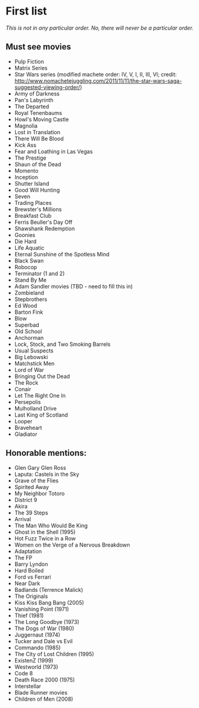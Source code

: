# First list
*This is not in any particular order. No, there will never be a particular order.*

## Must see movies
* Pulp Fiction
* Matrix Series
* Star Wars series (modified machete order: IV, V, I, II, III, VI; credit: http://www.nomachetejuggling.com/2011/11/11/the-star-wars-saga-suggested-viewing-order/)
* Army of Darkness
* Pan's Labyrinth
* The Departed
* Royal Tenenbaums
* Howl's Moving Castle
* Magnolia
* Lost in Translation
* There Will Be Blood
* Kick Ass
* Fear and Loathing in Las Vegas
* The Prestige
* Shaun of the Dead
* Momento
* Inception
* Shutter Island
* Good Will Hunting
* Seven
* Trading Places
* Brewster's Millions
* Breakfast Club
* Ferris Beuller's Day Off
* Shawshank Redemption
* Goonies
* Die Hard
* Life Aquatic
* Eternal Sunshine of the Spotless Mind
* Black Swan
* Robocop
* Terminator (1 and 2)
* Stand By Me
* Adam Sandler movies (TBD - need to fill this in)
* Zombieland
* Stepbrothers
* Ed Wood
* Barton Fink
* Blow
* Superbad
* Old School
* Anchorman
* Lock, Stock, and Two Smoking Barrels
* Usual Suspects
* Big Lebowski
* Matchstick Men
* Lord of War
* Bringing Out the Dead
* The Rock
* Conair
* Let The Right One In
* Persepolis
* Mulholland Drive
* Last King of Scotland
* Looper
* Braveheart
* Gladiator

## Honorable mentions:
* Glen Gary Glen Ross
* Laputa: Castels in the Sky
* Grave of the Flies
* Spirited Away
* My Neighbor Totoro
* District 9
* Akira
* The 39 Steps
* Arrival
* The Man Who Would Be King
* Ghost in the Shell (1995) 
* Hot Fuzz Twice in a Row
* Women on the Verge of a Nervous Breakdown
* Adaptation
* The FP
* Barry Lyndon
* Hard Boiled
* Ford vs Ferrari
* Near Dark
* Badlands (Terrence Malick)
* The Originals
* Kiss Kiss Bang Bang (2005)
* Vanishing Point (1971)
* Thief (1981)
* The Long Goodbye (1973)
* The Dogs of War (1980)
* Juggernaut (1974) 
* Tucker and Dale vs Evil
* Commando (1985)
* The City of Lost Children (1995)
* ExistenZ (1999)
* Westworld (1973)
* Code 8
* Death Race 2000 (1975)
* Interstellar
* Blade Runner movies 
* Children of Men (2008)
